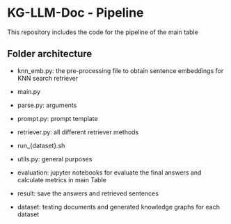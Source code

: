 # KG-LLM-Doc - Pipeline
This repository includes the code for the pipeline of the main table

## Folder architecture
* knn_emb.py: the pre-processing file to obtain sentence embeddings for KNN search retriever
* main.py
* parse.py: arguments
* prompt.py: prompt template
* retriever.py: all different retriever methods
* run_{dataset}.sh
* utils.py: general purposes

* evaluation: jupyter notebooks for evaluate the final answers and calculate metrics in main Table
* result: save the answers and retrieved sentences
* dataset: testing documents and generated knowledge graphs for each dataset
